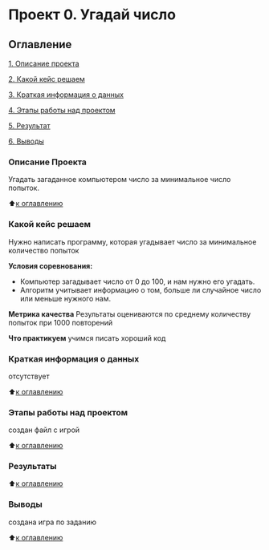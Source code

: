 # Проект 0. Угадай число

## Оглавление
[1. Описание проекта](https://github.com/EkaterinaTrushkina/sf_data_science/tree/main/project_0/README.md#Описание-проекта)

[2. Какой кейс решаем](https://github.com/EkaterinaTrushkina/sf_data_science/tree/main/project_0/README.md#Какой-кейс-решаем)

[3. Краткая информация о данных](https://github.com/EkaterinaTrushkina/sf_data_science/tree/main/project_0/README.md#Краткая-информация-о-данных)

[4. Этапы работы над проектом](https://github.com/EkaterinaTrushkina/sf_data_science/tree/main/project_0/README.md#Этапы-работы-над-проектом)

[5. Результат](https://github.com/EkaterinaTrushkina/sf_data_science/tree/main/project_0/README.md#Результат)

[6. Выводы](https://github.com/EkaterinaTrushkina/sf_data_science/tree/main/project_0/README.md#Выводы)

### Описание Проекта
Угадать загаданное компьютером число за минимальное число попыток.

:arrow_up:[к оглавлению](https://github.com/EkaterinaTrushkina/sf_data_science/tree/main/project_0/README.md#Оглавление)

### Какой кейс решаем
Нужно написать программу, которая угадывает число за минимальное количество попыток

**Условия соревнования:**
- Компьютер загадывает число от 0 до 100, и нам нужно его угадать.
- Алгоритм учитывает информацию о том, больше ли случайное число или меньше нужного нам.

**Метрика качества**
Результаты оцениваются по среднему количеству попыток при 1000 повторений

**Что практикуем**
учимся писать хороший код
### Краткая информация о данных
отсутствует

:arrow_up:[к оглавлению](https://github.com/EkaterinaTrushkina/sf_data_science/tree/main/project_0/README.md#Оглавление)

### Этапы работы над проектом
создан файл с игрой

:arrow_up:[к оглавлению](https://github.com/EkaterinaTrushkina/sf_data_science/tree/main/project_0/README.md#Оглавление)

### Результаты


:arrow_up:[к оглавлению](https://github.com/EkaterinaTrushkina/sf_data_science/tree/main/project_0/README.md#Оглавление)

### Выводы
создана игра по заданию

:arrow_up:[к оглавлению](https://github.com/EkaterinaTrushkina/sf_data_science/tree/main/project_0/README.md#Оглавление)
